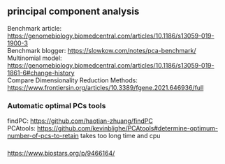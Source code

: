 ## principal component analysis
Benchmark article: https://genomebiology.biomedcentral.com/articles/10.1186/s13059-019-1900-3<br>
Benchmark blogger: https://slowkow.com/notes/pca-benchmark/<br>
Multinomial model: https://genomebiology.biomedcentral.com/articles/10.1186/s13059-019-1861-6#change-history<br>
Compare Dimensionality Reduction Methods: https://www.frontiersin.org/articles/10.3389/fgene.2021.646936/full<br>

### Automatic optimal PCs tools
findPC: https://github.com/haotian-zhuang/findPC<br>
PCAtools: https://github.com/kevinblighe/PCAtools#determine-optimum-number-of-pcs-to-retain takes too long time and cpu <br>
### 
https://www.biostars.org/p/9466164/
